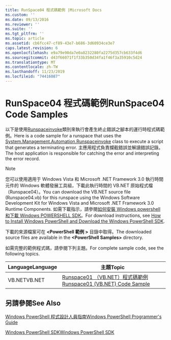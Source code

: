 ```yaml
---
title: RunSpace04 程式碼範例 |Microsoft Docs
ms.custom: ''
ms.date: 09/13/2016
ms.reviewer: ''
ms.suite: ''
ms.tgt_pltfrm: ''
ms.topic: article
ms.assetid: cb6fcc47-cf89-43e7-b686-3d60934ce3e7
caps.latest.revision: 6
ms.openlocfilehash: e9a79e90da7e0a8232280fa2275d357cb633f4d6
ms.sourcegitcommit: d43f66071f1f33b350d34fa1f46f3a35910c5d24
ms.translationtype: MT
ms.contentlocale: zh-TW
ms.lasthandoff: 11/23/2019
ms.locfileid: "74416087"
---
```

# <a name="runspace04-code-samples"></a><span data-ttu-id="a3127-102">RunSpace04 程式碼範例</span><span class="sxs-lookup"><span data-stu-id="a3127-102">RunSpace04 Code Samples</span></span>

<span data-ttu-id="a3127-103">以下是使用[Runspaceinvoke](/dotnet/api/System.Management.Automation.RunspaceInvoke)類別來執行會產生終止錯誤之腳本的運行時程式碼範例。</span><span class="sxs-lookup"><span data-stu-id="a3127-103">Here is a code sample for a runspace that uses the [System.Management.Automation.Runspaceinvoke](/dotnet/api/System.Management.Automation.RunspaceInvoke) class to execute a script that generates a terminating error.</span></span> <span data-ttu-id="a3127-104">主應用程式負責攔截錯誤並解讀錯誤記錄。</span><span class="sxs-lookup"><span data-stu-id="a3127-104">The host application is responsible for catching the error and interpreting the error record.</span></span>

> [!NOTE]
> <span data-ttu-id="a3127-105">您可以使用適用于 Windows Vista 和 Microsoft .NET Framework 3.0 執行時間元件的 Windows 軟體發展工具組，下載此執行時間的 VB.NET 原始程式檔（Runspace04）。</span><span class="sxs-lookup"><span data-stu-id="a3127-105">You can download the VB.NET source file (Runspace04.vb) for this runspace using the Windows Software Development Kit for Windows Vista and Microsoft .NET Framework 3.0 Runtime Components.</span></span> <span data-ttu-id="a3127-106">如需下載指示，請參閱[如何安裝 Windows powershell 和下載 Windows POWERSHELL SDK](/powershell/scripting/developer/installing-the-windows-powershell-sdk)。</span><span class="sxs-lookup"><span data-stu-id="a3127-106">For download instructions, see [How to Install Windows PowerShell and Download the Windows PowerShell SDK](/powershell/scripting/developer/installing-the-windows-powershell-sdk).</span></span>
>
> <span data-ttu-id="a3127-107">下載的來源檔案可在 **\<PowerShell 範例 >** 目錄中取得。</span><span class="sxs-lookup"><span data-stu-id="a3127-107">The downloaded source files are available in the **\<PowerShell Samples>** directory.</span></span>

<span data-ttu-id="a3127-108">如需完整的範例程式碼，請參閱下列主題。</span><span class="sxs-lookup"><span data-stu-id="a3127-108">For complete sample code, see the following topics.</span></span>

|<span data-ttu-id="a3127-109">Language</span><span class="sxs-lookup"><span data-stu-id="a3127-109">Language</span></span>|<span data-ttu-id="a3127-110">主題</span><span class="sxs-lookup"><span data-stu-id="a3127-110">Topic</span></span>|
|--------------|-----------|
|<span data-ttu-id="a3127-111">VB.NET</span><span class="sxs-lookup"><span data-stu-id="a3127-111">VB.NET</span></span>|[<span data-ttu-id="a3127-112">Runspace01 （VB.NET）程式碼範例</span><span class="sxs-lookup"><span data-stu-id="a3127-112">Runspace01 (VB.NET) Code Sample</span></span>](./runspace01-vb-net-code-sample.md)|

## <a name="see-also"></a><span data-ttu-id="a3127-113">另請參閱</span><span class="sxs-lookup"><span data-stu-id="a3127-113">See Also</span></span>

[<span data-ttu-id="a3127-114">Windows PowerShell 程式設計人員指南</span><span class="sxs-lookup"><span data-stu-id="a3127-114">Windows PowerShell Programmer's Guide</span></span>](./windows-powershell-programmer-s-guide.md)

[<span data-ttu-id="a3127-115">Windows PowerShell SDK</span><span class="sxs-lookup"><span data-stu-id="a3127-115">Windows PowerShell SDK</span></span>](../windows-powershell-reference.md)
